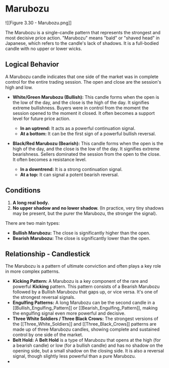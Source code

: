 # Marubozu

![[Figure 3.30 - Marubozu.png]]

The Marubozu is a single-candle pattern that represents the strongest and most decisive price action. "Marubozu" means "bald" or "shaved head" in Japanese, which refers to the candle's lack of shadows. It is a full-bodied candle with no upper or lower wicks.

## Logical Behavior

A Marubozu candle indicates that one side of the market was in complete control for the entire trading session. The open and close are the session's high and low.

- **White/Green Marubozu (Bullish):** This candle forms when the open is the low of the day, and the close is the high of the day. It signifies extreme bullishness. Buyers were in control from the moment the session opened to the moment it closed. It often becomes a support level for future price action.
    - **In an uptrend:** It acts as a powerful continuation signal.
    - **At a bottom:** It can be the first sign of a powerful bullish reversal.

- **Black/Red Marubozu (Bearish):** This candle forms when the open is the high of the day, and the close is the low of the day. It signifies extreme bearishness. Sellers dominated the session from the open to the close. It often becomes a resistance level.
    - **In a downtrend:** It is a strong continuation signal.
    - **At a top:** It can signal a potent bearish reversal.

## Conditions

1.  **A long real body.**
2.  **No upper shadow and no lower shadow.** (In practice, very tiny shadows may be present, but the purer the Marubozu, the stronger the signal).

There are two main types:
- **Bullish Marubozu:** The close is significantly higher than the open.
- **Bearish Marubozu:** The close is significantly lower than the open.

## Relationship - Candlestick

The Marubozu is a pattern of ultimate conviction and often plays a key role in more complex patterns.

- **Kicking Pattern:** A Marubozu is a key component of the rare and powerful **Kicking** pattern. This pattern consists of a Bearish Marubozu followed by a Bullish Marubozu that gaps up, or vice versa. It's one of the strongest reversal signals.
- **Engulfing Patterns:** A long Marubozu can be the second candle in a [[Bullish_Engulfing_Pattern]] or [[Bearish_Engulfing_Pattern]], making the engulfing signal even more powerful and decisive.
- **Three White Soldiers / Three Black Crows:** The strongest versions of the [[Three_White_Soldiers]] and [[Three_Black_Crows]] patterns are made up of three Marubozu candles, showing complete and sustained control by one side of the market.
- **Belt Hold:** A **Belt Hold** is a type of Marubozu that opens at the high (for a bearish candle) or low (for a bullish candle) and has no shadow on the opening side, but a small shadow on the closing side. It is also a reversal signal, though slightly less powerful than a pure Marubozu.
-